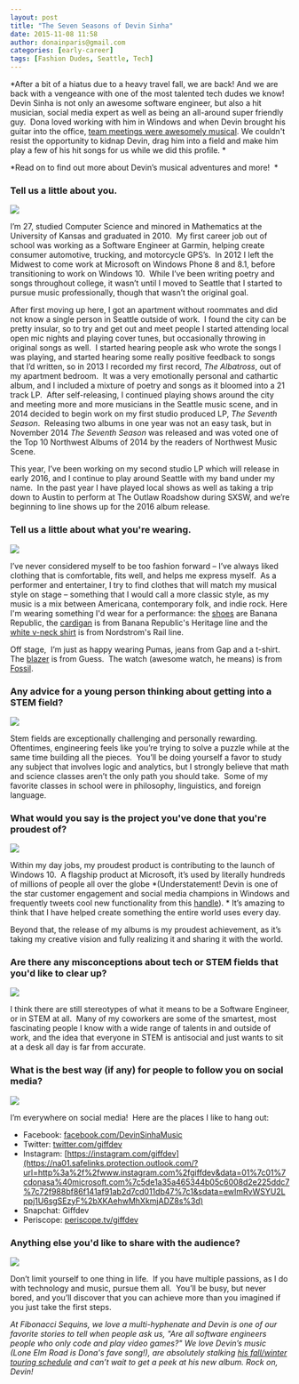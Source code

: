 ```yaml
---
layout: post
title: "The Seven Seasons of Devin Sinha"
date: 2015-11-08 11:58
author: donainparis@gmail.com
categories: [early-career]
tags: [Fashion Dudes, Seattle, Tech]
---
```


*After a bit of a hiatus due to a heavy travel fall, we are back! And we are back with a vengeance with one of the most talented tech dudes we know! Devin Sinha is not only an awesome software engineer, but also a hit musician, social media expert as well as being an all-around super friendly guy.  Dona loved working with him in Windows and when Devin brought his guitar into the office, [team meetings were awesomely musical](https://www.facebook.com/literati/videos/vb.2204306/10103858457941173/?type=2&theater). We couldn't resist the opportunity to kidnap Devin, drag him into a field and make him play a few of his hit songs for us while we did this profile. *

*Read on to find out more about Devin’s musical adventures and more!  *

### Tell us a little about you.

[![](http://www.fibonaccisequinsblog.com/wp-content/uploads/2015/11/IMG_4371-1024x683.jpg)](http://www.fibonaccisequinsblog.com/wp-content/uploads/2015/11/IMG_4371.jpg)

I’m 27, studied Computer Science and minored in Mathematics at the University of Kansas and graduated in 2010.  My first career job out of school was working as a Software Engineer at Garmin, helping create consumer automotive, trucking, and motorcycle GPS’s.  In 2012 I left the Midwest to come work at Microsoft on Windows Phone 8 and 8.1, before transitioning to work on Windows 10.  While I’ve been writing poetry and songs throughout college, it wasn’t until I moved to Seattle that I started to pursue music professionally, though that wasn’t the original goal.

After first moving up here, I got an apartment without roommates and did not know a single person in Seattle outside of work.  I found the city can be pretty insular, so to try and get out and meet people I started attending local open mic nights and playing cover tunes, but occasionally throwing in original songs as well.  I started hearing people ask who wrote the songs I was playing, and started hearing some really positive feedback to songs that I’d written, so in 2013 I recorded my first record, *The Albatross*, out of my apartment bedroom.  It was a very emotionally personal and cathartic album, and I included a mixture of poetry and songs as it bloomed into a 21 track LP.  After self-releasing, I continued playing shows around the city and meeting more and more musicians in the Seattle music scene, and in 2014 decided to begin work on my first studio produced LP, *The Seventh Season*.  Releasing two albums in one year was not an easy task, but in November 2014 *The Seventh Season* was released and was voted one of the Top 10 Northwest Albums of 2014 by the readers of Northwest Music Scene.

This year, I’ve been working on my second studio LP which will release in early 2016, and I continue to play around Seattle with my band under my name.  In the past year I have played local shows as well as taking a trip down to Austin to perform at The Outlaw Roadshow during SXSW, and we’re beginning to line shows up for the 2016 album release.

### Tell us a little about what you're wearing.

[![](http://www.fibonaccisequinsblog.com/wp-content/uploads/2015/11/IMG_4457-683x1024.jpg)](http://www.fibonaccisequinsblog.com/wp-content/uploads/2015/11/IMG_4457.jpg)

I’ve never considered myself to be too fashion forward – I’ve always liked clothing that is comfortable, fits well, and helps me express myself.  As a performer and entertainer, I try to find clothes that will match my musical style on stage – something that I would call a more classic style, as my music is a mix between Americana, contemporary folk, and indie rock. Here I'm wearing something I'd wear for a performance: the [shoes](http://amzn.to/20EF4xP) are Banana Republic, the [cardigan](http://amzn.to/1Pw8nNJ) is from Banana Republic's Heritage line and the [white v-neck shirt](http://amzn.to/1QctxCe) is from Nordstrom's Rail line.

Off stage,  I’m just as happy wearing Pumas, jeans from Gap and a t-shirt. The [blazer](http://amzn.to/1QctIxm) is from Guess.  The watch (awesome watch, he means) is from [Fossil](http://amzn.to/20EFhAZ).

### Any advice for a young person thinking about getting into a STEM field?

[![](https://fibonaccisequinsblog.com/wp-content/uploads/2015/11/IMG_4424-1-683x1024.jpg)](https://fibonaccisequinsblog.com/wp-content/uploads/2015/11/IMG_4424-1.jpg)

Stem fields are exceptionally challenging and personally rewarding.  Oftentimes, engineering feels like you’re trying to solve a puzzle while at the same time building all the pieces.  You’ll be doing yourself a favor to study any subject that involves logic and analytics, but I strongly believe that math and science classes aren’t the only path you should take.  Some of my favorite classes in school were in philosophy, linguistics, and foreign language.

### What would you say is the project you've done that you're proudest of?

[![](http://www.fibonaccisequinsblog.com/wp-content/uploads/2015/11/IMG_4330-1024x683.jpg)](http://www.fibonaccisequinsblog.com/wp-content/uploads/2015/11/IMG_4330.jpg)

Within my day jobs, my proudest product is contributing to the launch of Windows 10.  A flagship product at Microsoft, it’s used by literally hundreds of millions of people all over the globe *(Understatement! Devin is one of the star customer engagement and social media champions in Windows and frequently tweets cool new functionality from this [handle](https://twitter.com/windowsinsider)). * It’s amazing to think that I have helped create something the entire world uses every day.

Beyond that, the release of my albums is my proudest achievement, as it’s taking my creative vision and fully realizing it and sharing it with the world.

### Are there any misconceptions about tech or STEM fields that you'd like to clear up?

[![](http://www.fibonaccisequinsblog.com/wp-content/uploads/2015/11/IMG_4387-1024x683.jpg)](http://www.fibonaccisequinsblog.com/wp-content/uploads/2015/11/IMG_4387.jpg)

I think there are still stereotypes of what it means to be a Software Engineer, or in STEM at all.  Many of my coworkers are some of the smartest, most fascinating people I know with a wide range of talents in and outside of work, and the idea that everyone in STEM is antisocial and just wants to sit at a desk all day is far from accurate.

### What is the best way (if any) for people to follow you on social media?

[![](http://www.fibonaccisequinsblog.com/wp-content/uploads/2015/11/IMG_4489-1024x683.jpg)](http://www.fibonaccisequinsblog.com/wp-content/uploads/2015/11/IMG_4489.jpg)

I’m everywhere on social media!  Here are the places I like to hang out:

- Facebook: [facebook.com/DevinSinhaMusic](https://na01.safelinks.protection.outlook.com/?url=http%3a%2f%2fwww.facebook.com%2fDevinSinhaMusic&data=01%7c01%7cdonasa%40microsoft.com%7c5de1a35a465344b05c6008d2e225ddc7%7c72f988bf86f141af91ab2d7cd011db47%7c1&sdata=Ip3cGdCdpM9RRVUgM6iHzqRchus6W71dAHMKTTGsaMI%3d)
- Twitter: [twitter.com/giffdev](https://na01.safelinks.protection.outlook.com/?url=http%3a%2f%2fwww.twitter.com%2fgiffdev&data=01%7c01%7cdonasa%40microsoft.com%7c5de1a35a465344b05c6008d2e225ddc7%7c72f988bf86f141af91ab2d7cd011db47%7c1&sdata=GrBWM2iWbMAAwruIvD0nYFo4kBV3qjsD%2fhGqzGYOwUU%3d)
- Instagram: [https://instagram.com/giffdev](https://na01.safelinks.protection.outlook.com/?url=http%3a%2f%2fwww.instagram.com%2fgiffdev&data=01%7c01%7cdonasa%40microsoft.com%7c5de1a35a465344b05c6008d2e225ddc7%7c72f988bf86f141af91ab2d7cd011db47%7c1&sdata=ewImRvWSYU2Lppj1U6sgSEzyF%2bXKAehwMhXkmjADZ8s%3d)
- Snapchat: Giffdev
- Periscope: [periscope.tv/giffdev](https://na01.safelinks.protection.outlook.com/?url=http%3a%2f%2fwww.periscope.tv%2fgiffdev&data=01%7c01%7cdonasa%40microsoft.com%7c5de1a35a465344b05c6008d2e225ddc7%7c72f988bf86f141af91ab2d7cd011db47%7c1&sdata=UqCDuU9WqO2T3uTFeR357DknwFV812d0W0KX6R2yxG8%3d)

### Anything else you'd like to share with the audience?

[![](http://www.fibonaccisequinsblog.com/wp-content/uploads/2015/11/IMG_4255-683x1024.jpg)](http://www.fibonaccisequinsblog.com/wp-content/uploads/2015/11/IMG_4255.jpg)

Don’t limit yourself to one thing in life.  If you have multiple passions, as I do with technology and music, pursue them all.  You’ll be busy, but never bored, and you’ll discover that you can achieve more than you imagined if you just take the first steps.

*At Fibonacci Sequins, we love a multi-hyphenate and Devin is one of our favorite stories to tell when people ask us, "Are all software engineers people who only code and play video games?" We love Devin’s music (Lone Elm Road is Dona's fave song!), are absolutely stalking [his fall/winter touring schedule](http://www.devinsinha.com/tour-dates/) and can’t wait to get a peek at his new album. Rock on, Devin!*
